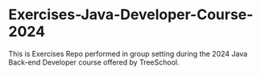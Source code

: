 # Exercises-Java-Developer-Course-2024
This is Exercises Repo performed in group setting during the 2024 Java Back-end Developer course offered by TreeSchool.
